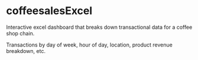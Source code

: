 # coffeesalesExcel
Interactive excel dashboard that breaks down transactional data for a coffee shop chain. 

Transactions by day of week, hour of day, location, product revenue breakdown, etc.
